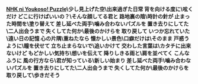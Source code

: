 #### [NHK ni Youkoso! Puzzle](https://www.youtube.com/watch?v=KCgr3dj5mqY&start_radio=1&list=RDKCgr3dj5mqY)\少し見上げた空\出来過ぎた日常 背を向ける度に\呟くだけ どこに行けばいいの？\\そんな顔してる君と 路地裏の陰\時計の針が 止まった時間を\塗り替えて 差し延べた両手\\噛み合わないパズルを 置き去りにしてた\二人出会うまで 失くしてた何か\最後のかけらを 取り戻して いつか忘れていた\\遠い日の記憶 心の片隅\重ねたなら 懐かしい景色\口癖だけは\\そのまま 戸惑うように\瞳を伏せて 立ち止まらないで\追いかけて 交わした言葉は\\カタチに出来ないけど もどかしい気持ち\想いを伝えて 降りしきる雨と\肩を並べてく こんなふうに 風の行方なら\\君が知っている\新しい始まり 差し延べた両手\噛み合わないパズルを 置き去りにしてた\\二人出会うまで 失くしてた何か\最後のかけらを 取り戻して\歩きだそう